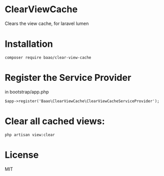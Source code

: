 # ClearViewCache
Clears the view cache, for laravel lumen

# Installation
    composer require baao/clear-view-cache

# Register the Service Provider 
in bootstrap/app.php

    $app->register('Baao\ClearViewCache\ClearViewCacheServiceProvider');

# Clear all cached views:
    php artisan view:clear

# License

MIT 
 